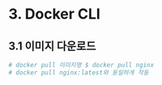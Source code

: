# 3. Docker CLI
## 3.1 이미지 다운로드
```bash
# docker pull 이미지명 $ docker pull nginx
# docker pull nginx:latest와 동일하게 작동
```
